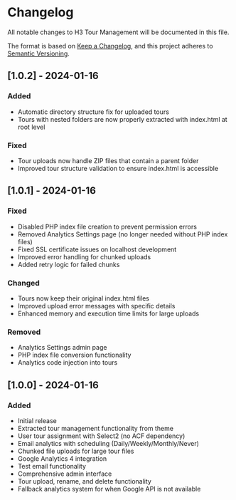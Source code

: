 # Changelog

All notable changes to H3 Tour Management will be documented in this file.

The format is based on [Keep a Changelog](https://keepachangelog.com/en/1.0.0/),
and this project adheres to [Semantic Versioning](https://semver.org/spec/v2.0.0.html).

## [1.0.2] - 2024-01-16

### Added
- Automatic directory structure fix for uploaded tours
- Tours with nested folders are now properly extracted with index.html at root level

### Fixed
- Tour uploads now handle ZIP files that contain a parent folder
- Improved tour structure validation to ensure index.html is accessible

## [1.0.1] - 2024-01-16

### Fixed
- Disabled PHP index file creation to prevent permission errors
- Removed Analytics Settings page (no longer needed without PHP index files)
- Fixed SSL certificate issues on localhost development
- Improved error handling for chunked uploads
- Added retry logic for failed chunks

### Changed
- Tours now keep their original index.html files
- Improved upload error messages with specific details
- Enhanced memory and execution time limits for large uploads

### Removed
- Analytics Settings admin page
- PHP index file conversion functionality
- Analytics code injection into tours

## [1.0.0] - 2024-01-16

### Added
- Initial release
- Extracted tour management functionality from theme
- User tour assignment with Select2 (no ACF dependency)
- Email analytics with scheduling (Daily/Weekly/Monthly/Never)
- Chunked file uploads for large tour files
- Google Analytics 4 integration
- Test email functionality
- Comprehensive admin interface
- Tour upload, rename, and delete functionality
- Fallback analytics system for when Google API is not available